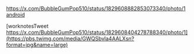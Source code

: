 [https://x.com/BubbleGumPop510/status/1829608882853073340/photo/1 android](https://pbs.twimg.com/media/GWQTSjTbQAAbyfv?format=jpg&name=medium)

[worknotesTweet https://x.com/BubbleGumPop510/status/1829608404278788340/photo/1](https://pbs.twimg.com/media/GWQSbvla4AALXsn?format=jpg&name=large)

